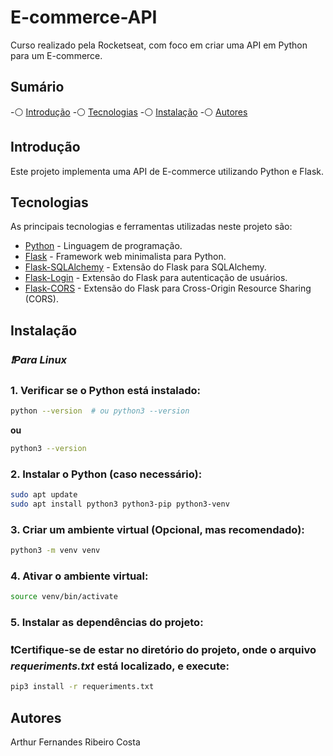 # E-commerce-API

Curso realizado pela Rocketseat, com foco em criar uma API em Python para um E-commerce.

## Sumário

-⚪ [Introdução](#introdução)
-⚪ [Tecnologias](#tecnologias)
-⚪ [Instalação](#instalação)
-⚪ [Autores](#autores)

## Introdução

Este projeto implementa uma API de E-commerce utilizando Python e Flask.

## Tecnologias

As principais tecnologias e ferramentas utilizadas neste projeto são:

- [Python](https://www.python.org/) - Linguagem de programação.
- [Flask](https://flask.palletsprojects.com/en/3.0.x/) - Framework web minimalista para Python.
- [Flask-SQLAlchemy](https://flask-sqlalchemy.palletsprojects.com/en/latest/) - Extensão do Flask para SQLAlchemy.
- [Flask-Login](https://flask-login.readthedocs.io/en/latest/) - Extensão do Flask para autenticação de usuários.
- [Flask-CORS](https://flask-cors.readthedocs.io/en/latest/) - Extensão do Flask para Cross-Origin Resource Sharing (CORS).

## Instalação
### _❗Para Linux_

### 1. Verificar se o Python está instalado:

```bash
python --version  # ou python3 --version

```

**ou**

```bash
python3 --version

```

### 2. Instalar o Python (caso necessário):

```bash
sudo apt update
sudo apt install python3 python3-pip python3-venv

```

### 3. Criar um ambiente virtual (Opcional, mas recomendado):

```bash
python3 -m venv venv

```
### 4. Ativar o ambiente virtual:
```bash
source venv/bin/activate

```
### 5. Instalar as dependências do projeto:
### ❗Certifique-se de estar no diretório do projeto, onde o arquivo _requeriments.txt_ está localizado, e execute:

```bash
pip3 install -r requeriments.txt

```
## Autores
Arthur Fernandes Ribeiro Costa